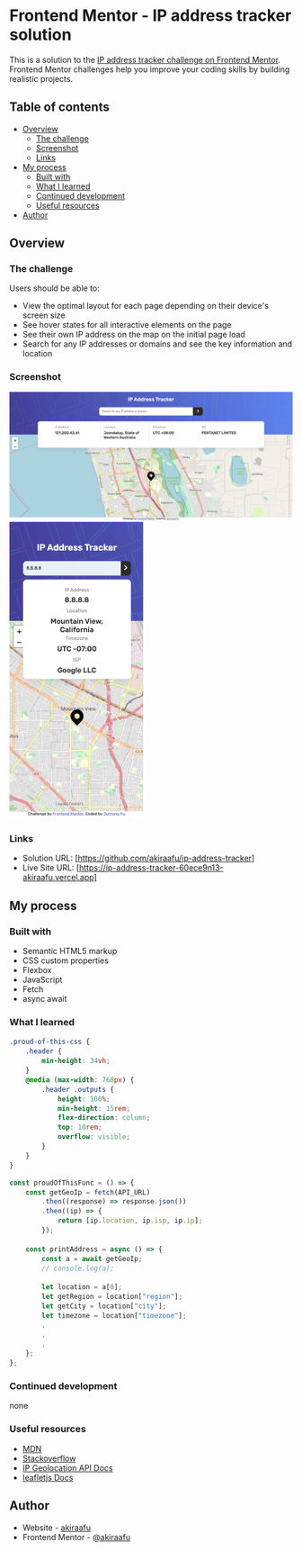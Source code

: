 # Frontend Mentor - IP address tracker solution

This is a solution to the [IP address tracker challenge on Frontend Mentor](https://www.frontendmentor.io/challenges/ip-address-tracker-I8-0yYAH0). Frontend Mentor challenges help you improve your coding skills by building realistic projects.

## Table of contents

-   [Overview](#overview)
    -   [The challenge](#the-challenge)
    -   [Screenshot](#screenshot)
    -   [Links](#links)
-   [My process](#my-process)
    -   [Built with](#built-with)
    -   [What I learned](#what-i-learned)
    -   [Continued development](#continued-development)
    -   [Useful resources](#useful-resources)
-   [Author](#author)

## Overview

### The challenge

Users should be able to:

-   View the optimal layout for each page depending on their device's screen size
-   See hover states for all interactive elements on the page
-   See their own IP address on the map on the initial page load
-   Search for any IP addresses or domains and see the key information and location

### Screenshot

![](./1.png)
![](./2.png)

### Links

-   Solution URL: [https://github.com/akiraafu/ip-address-tracker]
-   Live Site URL: [https://ip-address-tracker-60ece9n13-akiraafu.vercel.app]

## My process

### Built with

-   Semantic HTML5 markup
-   CSS custom properties
-   Flexbox
-   JavaScript
-   Fetch
-   async await

### What I learned

```css
.proud-of-this-css {
    .header {
        min-height: 34vh;
    }
    @media (max-width: 768px) {
        .header .outputs {
            height: 100%;
            min-height: 15rem;
            flex-direction: column;
            top: 10rem;
            overflow: visible;
        }
    }
}
```

```js
const proudOfThisFunc = () => {
    const getGeoIp = fetch(API_URL)
        .then((response) => response.json())
        .then((ip) => {
            return [ip.location, ip.isp, ip.ip];
        });

    const printAddress = async () => {
        const a = await getGeoIp;
        // console.log(a);

        let location = a[0];
        let getRegion = location["region"];
        let getCity = location["city"];
        let timezone = location["timezone"];
        .
        .
        .
    };
};
```

### Continued development

none

### Useful resources

-   [MDN](https://developer.mozilla.org/en-US/)
-   [Stackoverflow](https://stackoverflow.com/)
-   [IP Geolocation API Docs](https://geo.ipify.org/docs)
-   [leafletjs Docs](https://leafletjs.com/reference.html)

## Author

-   Website - [akiraafu](https://github.com/akiraafu)
-   Frontend Mentor - [@akiraafu](https://www.frontendmentor.io/profile/akiraafu)
